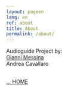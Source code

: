 ```yaml
---
layout: pageen
lang: en
ref: about
title: About
permalink: /about/
---
```


Audioguide 
Project by: <br>
[Gianni Messina](https://www.giannimessina.it/)<br>
Andrea Cavallaro<br><br>

<a href="{{ site.baseurl }}">
... HOME</a>
